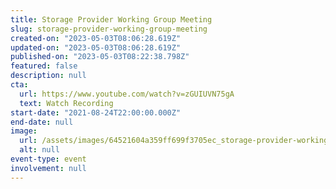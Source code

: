 ```yaml
---
title: Storage Provider Working Group Meeting
slug: storage-provider-working-group-meeting
created-on: "2023-05-03T08:06:28.619Z"
updated-on: "2023-05-03T08:06:28.619Z"
published-on: "2023-05-03T08:22:38.798Z"
featured: false
description: null
cta:
  url: https://www.youtube.com/watch?v=zGUIUVN75gA
  text: Watch Recording
start-date: "2021-08-24T22:00:00.000Z"
end-date: null
image:
  url: /assets/images/64521604a359ff699f3705ec_storage-provider-working-group.png
  alt: null
event-type: event
involvement: null
---
```

